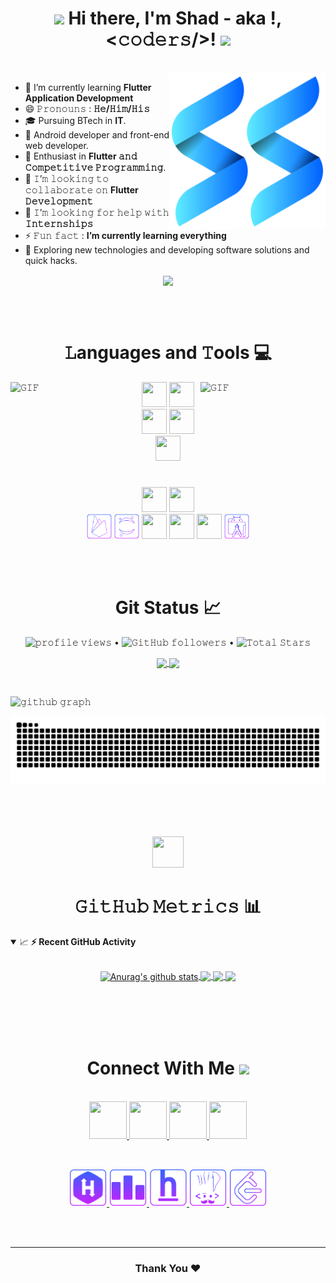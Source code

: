 <h1 align="center">
  <a target="_blank">
    <img src="https://github.com/JayantGoel001/JayantGoel001/blob/master/GIF/Earth.gif" width="24px" style="max-width:100%;">
  </a>
  Hi there, I'm Shad - aka <coder/>!, &lt;𝚌𝚘𝚍𝚎𝚛𝚜/&gt;!
  <a target="_blank">
    <img src="https://github.com/JayantGoel001/JayantGoel001/blob/master/GIF/Hi.gif" width="40px" />
  </a>
</h1>

<br/>

<a target="_blank">
  <img align="right" height="250" width="250" alt="LOGO" src="https://github.com/Shad-Sheikh/Shad-Sheikh/blob/master/Files/SS_1.png">
</a>

- 🔭 I’m currently learning **Flutter Application Development**
- 😄 𝙿𝚛𝚘𝚗𝚘𝚞𝚗𝚜 : **𝙷𝚎/𝙷𝚒𝚖/𝙷𝚒𝚜**
- 🎓 Pursuing BTech in **IT**.
- 💼 Android developer and front-end web developer.
- 🌱 Enthusiast in **Flutter 𝚊𝚗𝚍 𝙲𝚘𝚖𝚙𝚎𝚝𝚒𝚝𝚒𝚟𝚎 𝙿𝚛𝚘𝚐𝚛𝚊𝚖𝚖𝚒𝚗𝚐**.
- 👯 𝙸’𝚖 𝚕𝚘𝚘𝚔𝚒𝚗𝚐 𝚝𝚘 𝚌𝚘𝚕𝚕𝚊𝚋𝚘𝚛𝚊𝚝𝚎 𝚘𝚗 **Flutter 𝙳𝚎𝚟𝚎𝚕𝚘𝚙𝚖𝚎𝚗𝚝**
- 🤔 𝙸’𝚖 𝚕𝚘𝚘𝚔𝚒𝚗𝚐 𝚏𝚘𝚛 𝚑𝚎𝚕𝚙 𝚠𝚒𝚝𝚑 **𝙸𝚗𝚝𝚎𝚛𝚗𝚜𝚑𝚒𝚙𝚜**
- ⚡ 𝙵𝚞𝚗 𝚏𝚊𝚌𝚝 : **I’m currently learning everything**
- 🤔 Exploring new technologies and developing software solutions and quick hacks.

<p align="center">
  <a>
    <img align="center" src="https://github-readme-streak-stats.herokuapp.com/?user=shadsheikh&theme=dark&hide_border=true"/>
  </a>
</p>

<br/>
<br/>                                                         

<h1 align="center">
  𝙻anguages and 𝚃ools 💻
</h1>

<a target="_blank"><img align="left" height="200" width="200" alt="𝙶𝙸𝙵" src="https://github.com/JayantGoel001/JayantGoel001/blob/master/GIF/github.gif"></a>
<a target="_blank"><img align="right" height="200" width="200" alt="𝙶𝙸𝙵" src="https://github.com/JayantGoel001/JayantGoel001/blob/master/GIF/github.gif"></a>

<p align="center">
  <a>
    <code><img height="40" width="40" src="https://img.icons8.com/nolan/64/android-os.png"></code>
    <code><img height="40" width="40" src="https://img.icons8.com/nolan/64/java-coffee-cup-logo.png"></code>
    <code><img height="40" width="40" src="https://img.icons8.com/nolan/64/python.png"></code>
    <code><img height="40" width="40" src="https://img.icons8.com/nolan/64/c-plus-plus.png"></code>
    <code><img height="40" width="40" src="https://img.icons8.com/nolan/64/copyright.png"></code>
  </a>
</p>

#

<p align="center">
  <a>    
    <code><img height="40" width="40" src= "https://img.icons8.com/nolan/64/git.png"></code>
    <code><img height="40" width="40" src="https://img.icons8.com/nolan/64/github.png"></code>
    <code><img height="40" width="40" src="https://github.com/Shad-Sheikh/Shad-Sheikh/blob/master/Files/Logo/FireBase_logo.png"></code>
    <code><img height="40" width="40" src="https://github.com/Shad-Sheikh/Shad-Sheikh/blob/master/Files/Logo/Jupyter_logo.png"></code>
    <code><img height="40" width="40" src="https://img.icons8.com/nolan/64/google-scholar.png"></code>
    <code><img height="40" width="40" src="https://img.icons8.com/nolan/64/visual-studio-code-2019.png"></code>
    <code><img height="40" width="40" src="https://img.icons8.com/nolan/64/sublime-text-new-logo.png"></code>
    <code><img height="40" width="40" src="https://github.com/Shad-Sheikh/Shad-Sheikh/blob/master/Files/Logo/Android_logo_Artboard%207.png"></code>
  </a>
</p>                                                            

<br/>
<br/>

<h1 align="center">
  Git Status 📈
</h1>
  
<p align="center">
  <img src="https://gpvc.arturio.dev/shadsheikh" alt="𝚙𝚛𝚘𝚏𝚒𝚕𝚎 𝚟𝚒𝚎𝚠𝚜"> •  
<!--   <img alt = "profile views" src="https://komarev.com/ghpvc/?username=shadsheikh&style=flat&color=brightgreen"> •    -->
  <img alt="𝙶𝚒𝚝𝙷𝚞𝚋 𝚏𝚘𝚕𝚕𝚘𝚠𝚎𝚛𝚜" src="https://img.shields.io/github/followers/shadsheikh?label=Followers&style=social"> •   
  <img src="https://img.shields.io/github/stars/shadsheikh?label=Stars" alt="𝚃𝚘𝚝𝚊𝚕 𝚂𝚝𝚊𝚛𝚜">
</p>

<p align="center">
  <a href="https://github.com/shadsheikh">
    <img align="center" src="https://github-readme-stats.vercel.app/api?username=shadsheikh&show_icons=true&hide_border=true&title_color=94b4a4&amp&icon_color=FFFFFF&amp&text_color=FFFFFF&amp&bg_color=000000&count_private=true&include_all_commits=true"/>
  </a>
  <a href="https://github.com/JayantGoel001">
    <img align="center" height="195px" src="https://github-readme-stats.vercel.app/api/top-langs/?username=shadsheikh&text_color=FFFFFF&bg_color=000000&title_color=94b4a4&langs_count=15&layout=compact&hide_border=true" />
  </a>
</p>
</details>
<br>

![𝚐𝚒𝚝𝚑𝚞𝚋 𝚐𝚛𝚊𝚙𝚑](https://activity-graph.herokuapp.com/graph?username=shadsheikh&theme=react-dark&hide_border=true&area=true)

<!-- Don't Run Contribution Graph(Generate Snake) Action on your default Branch-->
![𝙶𝚒𝚝𝚑𝚞𝚋 𝙲𝚘𝚗𝚝𝚛𝚒𝚋𝚞𝚝𝚒𝚘𝚗 𝙶𝚛𝚊𝚙𝚑](https://github.com/JayantGoel001/JayantGoel001/blob/main/github-contribution-grid-snake.svg)
<!-- Don't Run Contribution Graph(Generate Snake) Action on your default Branch -->
<br/>

<!--
<summary>
  <g-emoji class="g-emoji" alias="chart_with_upwards_trend" fallback-src="https://github.githubassets.com/images/icons/emoji/unicode/1f4c8.png">📈</g-emoji>
  <strong>𝚆𝚊𝚔𝚊𝚃𝚒𝚖𝚎 𝚂𝚝𝚊𝚝𝚜 : </strong>
</summary>

<a target="_blank">
  <img align="right" height="330px" width="500px" src="https://wakatime.com/share/@JayantGoel001/d757c83d-c3a9-424e-86f1-ce88190c9840.svg" >
</a>

<br>
<br>
-->
<!--START_SECTION:waka-->
<!--
![Lines of code](https://img.shields.io/badge/From%20Hello%20World%20I%27ve%20Written-697670%20lines%20of%20code-blue)

**🐱 My Github Data** 

> 🏆 3,892 Contributions in the Year 2021
 > 
> 📦 1.1 MB Used in Github's Storage 
 > 
> 💼 Opted to Hire
 > 
> 📜 190 Public Repositories 
 > 
> 🔑 2 Private Repositories  
 > 
**I'm a Night 🦉** 

```text
🌞 Morning    93 commits     ██░░░░░░░░░░░░░░░░░░░░░░░   9.22% 
🌆 Daytime    274 commits    ██████░░░░░░░░░░░░░░░░░░░   27.16% 
🌃 Evening    396 commits    █████████░░░░░░░░░░░░░░░░   39.25% 
🌙 Night      246 commits    ██████░░░░░░░░░░░░░░░░░░░   24.38%

```
📅 **I'm Most Productive on Sunday** 

```text
Monday       147 commits    ███░░░░░░░░░░░░░░░░░░░░░░   14.57% 
Tuesday      112 commits    ██░░░░░░░░░░░░░░░░░░░░░░░   11.1% 
Wednesday    119 commits    ███░░░░░░░░░░░░░░░░░░░░░░   11.79% 
Thursday     117 commits    ███░░░░░░░░░░░░░░░░░░░░░░   11.6% 
Friday       117 commits    ███░░░░░░░░░░░░░░░░░░░░░░   11.6% 
Saturday     189 commits    ████░░░░░░░░░░░░░░░░░░░░░   18.73% 
Sunday       208 commits    █████░░░░░░░░░░░░░░░░░░░░   20.61%

```


📊 **This Week I Spent My Time On** 

```text
⌚︎ Time Zone: Asia/Kolkata

💬 Programming Languages: 
Other                    51 hrs 1 min        ████████████████████░░░░░   81.29% 
C++                      3 hrs 53 mins       █░░░░░░░░░░░░░░░░░░░░░░░░   6.2% 
SCSS                     2 hrs 9 mins        ░░░░░░░░░░░░░░░░░░░░░░░░░   3.43% 
JavaScript               1 hr 47 mins        ░░░░░░░░░░░░░░░░░░░░░░░░░   2.86% 
HTML                     1 hr 41 mins        ░░░░░░░░░░░░░░░░░░░░░░░░░   2.7%

🔥 Editors: 
Browser                  50 hrs 15 mins      ████████████████████░░░░░   80.06% 
WebStorm                 6 hrs 49 mins       ██░░░░░░░░░░░░░░░░░░░░░░░   10.87% 
CLion                    4 hrs 8 mins        █░░░░░░░░░░░░░░░░░░░░░░░░   6.6% 
PyCharm                  1 hr 33 mins        ░░░░░░░░░░░░░░░░░░░░░░░░░   2.47%

🐱‍💻 Projects: 
CodeChef                 16 hrs 48 mins      ██████░░░░░░░░░░░░░░░░░░░   26.77% 
Get-It-Done              13 hrs 42 mins      █████░░░░░░░░░░░░░░░░░░░░   21.84% 
Basic                    10 hrs 50 mins      ████░░░░░░░░░░░░░░░░░░░░░   17.28% 
CodeForces               6 hrs 27 mins       ██░░░░░░░░░░░░░░░░░░░░░░░   10.28% 
AtCoder                  4 hrs 47 mins       ██░░░░░░░░░░░░░░░░░░░░░░░   7.63%

💻 Operating System: 
Windows                  62 hrs 46 mins      █████████████████████████   100.0%

```

**I Mostly Code in Jupyter Notebook** 

```text
Jupyter Notebook         27 repos            ██████░░░░░░░░░░░░░░░░░░░   27.27% 
Python                   21 repos            █████░░░░░░░░░░░░░░░░░░░░   21.21% 
C++                      12 repos            ███░░░░░░░░░░░░░░░░░░░░░░   12.12% 
JavaScript               9 repos             ██░░░░░░░░░░░░░░░░░░░░░░░   9.09% 
Kotlin                   7 repos             █░░░░░░░░░░░░░░░░░░░░░░░░   7.07%

```
⏳ **Year Progress** { ███████████████████████████▁▁▁ } 90.17 % as on ⏰ 26-11-2020.



 Last Updated on 23/06/2021
-->
<!--END_SECTION:waka-->

<!--
<p align="center">
  <a>
    <img align="center" width="400px" height="400px" src="https://wakatime.com/share/@JayantGoel001/2be1608b-10ea-42dd-b1f5-80ed001062b1.svg"/>
  </a>
  <a>
    <img align="center" height="400px" width="400px" src="https://wakatime.com/share/@JayantGoel001/c7e94976-73a4-4959-a081-4ca2e1126556.svg" />
  </a>
</p>
-->

<br/>
<br/>

<p align="center">
  <a href="https://github.com/shadsheikh">
    <img height="50" width="50" src="https://cdn.jsdelivr.net/npm/simple-icons@3.0.1/icons/github.svg">  
  </a>
</p>
<h1 align="center">
  𝙶𝚒𝚝𝙷𝚞𝚋 𝙼𝚎𝚝𝚛𝚒𝚌𝚜 📊
</h1>
<!--
svg coding
<p align="center">
  <a href='https://github.com/JayantGoel001/'>
    <img width="75%" src="https://github.com/JayantGoel001/JayantGoel001/blob/master/metrics.svg"/>
    <img src="https://github.com/Shad-Sheikh/Shad-Sheikh/blob/master/Files/matric_details.svg" width="75%"/>
  </a>
</p>
-->

<details open="">
<summary>
  <g-emoji class="g-emoji" alias="chart_with_upwards_trend" fallback-src="https://github.githubassets.com/images/icons/emoji/unicode/1f4c8.png">📈</g-emoji>
  <strong>⚡ Recent GitHub Activity</strong>
</summary>
<br>

<p align="center">
  

<a href="https://github.com/shadsheikh/HackerRank-PYTHON">
  <img align="center" src="https://github-readme-stats-anuraghazra1.vercel.app/api/pin/?username=https://github.com/shadsheikh/blob/master/README.md&repo=HackerRank-Python&theme=material-palenight" alt="Anurag's github stats" />
</a>
<a href="https://github.com/shadsheikh/HackerRank-JAVA">
  <!-- Change the `github-readme-stats.anuraghazra1.vercel.app` to `github-readme-stats.vercel.app`  -->
  <img align="center" src="https://github-readme-stats-anuraghazra1.vercel.app/api/pin/?username=https://github.com/shadsheikh/blob/master/README.md&repo=HackerRank-Java&theme=material-palenight" />
</a>

<a href="https://github.com/shadsheikh/HackerRank-CPP">
  <!-- Change the `github-readme-stats.anuraghazra1.vercel.app` to `github-readme-stats.vercel.app`  -->
  <img align="center" src="https://github-readme-stats-anuraghazra1.vercel.app/api/pin/?username=https://github.com/shadsheikh/master/README.md&repo=HackerRank-CPP&theme=material-palenight" />
</a>    
<a href="https://github.com/shadsheikh/HackerRank-C">
  <!-- Change the `github-readme-stats.anuraghazra1.vercel.app` to `github-readme-stats.vercel.app`  -->
  <img align="center" src="https://github-readme-stats-anuraghazra1.vercel.app/api/pin/?username=https://github.com/shadsheikh/blob/master/README.md&repo=HackerRank-C&theme=material-palenight" />
</a>

 </p> 
</details>
<br>








 <!--
 <details>
  <summary>⚡ Recent GitHub Activity</summary>
  <br/>
<!--1. 🗣 Commented on [#43](https://github.com/DenverCoder1/jct-discord-bot/issues/43) in [DenverCoder1/jct-discord-bot](https://github.com/DenverCoder1/jct-discord-bot)
2. 🗣 Commented on [#43](https://github.com/DenverCoder1/jct-discord-bot/issues/43) in [DenverCoder1/jct-discord-bot](https://github.com/DenverCoder1/jct-discord-bot)
3. 🎉 Merged PR [#44](https://github.com/DenverCoder1/jct-discord-bot/pull/44) in [DenverCoder1/jct-discord-bot](https://github.com/DenverCoder1/jct-discord-bot)
4. ❗️ Closed issue [#42](https://github.com/DenverCoder1/jct-discord-bot/issues/42) in [DenverCoder1/jct-discord-bot](https://github.com/DenverCoder1/jct-discord-bot)
5. 💪 Opened PR [#44](https://github.com/DenverCoder1/jct-discord-bot/pull/44) in [DenverCoder1/jct-discord-bot](https://github.com/DenverCoder1/jct-discord-bot)
</details>
-->

<br/>
<br/>
<br/>                                                                    

<h1 align="center">
  Connect With Me
  <a target="_blank">
    <img src="https://github.com/JayantGoel001/JayantGoel001/blob/master/GIF/Handshake.gif" width="40px" />
  </a>
</h1>

<p align="center">
  <br>
  <a href="https://www.linkedin.com/in/shadsheikh/" target="_blank">
    <code><img height="60" width="60" src="https://img.icons8.com/nolan/96/linkedin.png"/></code>
  <a href="https://www.instagram.com/shadsheikh_/" target="_blank">
    <code><img height="60" width="60" src="https://img.icons8.com/nolan/96/instagram-new.png"/></code>
  </a>
  <a href="https://twitter.com/shadsheikh_?s=08" target="_blank">
    <code><img height="60" width="60" src="https://img.icons8.com/nolan/96/twitter.png"/></code>
  </a>
  <a href="https://shad-sheikh.herokuapp.com/">
    <code><img height="60" width="60" src="https://img.icons8.com/nolan/64/web.png"/></code>
  </a>
</p>
<br/>

<p align="center">
  <a href="https://www.hackerrank.com/shadsheikh" target="_blank">
    <code><img height="60" width="60" src="https://github.com/Shad-Sheikh/Shad-Sheikh/blob/master/Files/Logo/HackerRank_logo_Artboard%204.png"/></code>
  </a>

  <a href="https://codeforces.com/profile/shadsheikh" target="_blank">
    <code><img height="60" width="60" src="https://github.com/Shad-Sheikh/Shad-Sheikh/blob/master/Files/Logo/CodeForces_logo_Artboard%203.png"/></code>
  </a>

  <a href="http://www.hackerearth.com/@shadsheikh" target="_blank">
    <code><img height="60" width="60" src="https://github.com/Shad-Sheikh/Shad-Sheikh/blob/master/Files/Logo/HackerEarth_logo.png"/></code>
  </a>

  <a href="https://www.codechef.com/users/shadsheikh" target="_blank">
    <code><img height="60" width="60" src="https://github.com/Shad-Sheikh/Shad-Sheikh/blob/master/Files/Logo/CodeChef_logo.png"/></code>
  </a>
  
  <a href="https://leetcode.com/shadsheikh/" target="_blank">
    <code><img height="60" width="60" src="https://github.com/Shad-Sheikh/Shad-Sheikh/blob/master/Files/Logo/leetcode_logo.png"/></code>
  </a>
</p>

<br/>
<br/>

-----
<div align="center">

### Thank You ❤️

</div>
